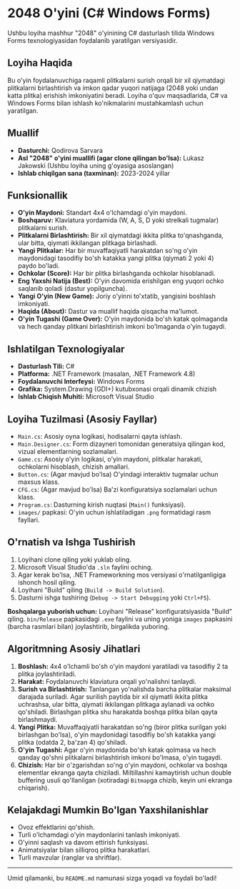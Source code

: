 # 2048 O'yini (C# Windows Forms)

Ushbu loyiha mashhur "2048" o'yinining C# dasturlash tilida Windows Forms texnologiyasidan foydalanib yaratilgan versiyasidir.

## Loyiha Haqida

Bu o'yin foydalanuvchiga raqamli plitkalarni surish orqali bir xil qiymatdagi plitkalarni birlashtirish va imkon qadar yuqori natijaga (2048 yoki undan katta plitka) erishish imkoniyatini beradi. Loyiha o'quv maqsadlarida, C# va Windows Forms bilan ishlash ko'nikmalarini mustahkamlash uchun yaratilgan.

## Muallif

*   **Dasturchi:** Qodirova Sarvara
*   **Asl "2048" o'yini muallifi (agar clone qilingan bo'lsa):** Lukasz Jakowski (Ushbu loyiha uning g'oyasiga asoslangan)
*   **Ishlab chiqilgan sana (taxminan):** 2023-2024 yillar

## Funksionallik

*   **O'yin Maydoni:** Standart 4x4 o'lchamdagi o'yin maydoni.
*   **Boshqaruv:** Klaviatura yordamida (W, A, S, D yoki strelkali tugmalar) plitkalarni surish.
*   **Plitkalarni Birlashtirish:** Bir xil qiymatdagi ikkita plitka to'qnashganda, ular bitta, qiymati ikkilangan plitkaga birlashadi.
*   **Yangi Plitkalar:** Har bir muvaffaqiyatli harakatdan so'ng o'yin maydonidagi tasodifiy bo'sh katakka yangi plitka (qiymati 2 yoki 4) paydo bo'ladi.
*   **Ochkolar (Score):** Har bir plitka birlashganda ochkolar hisoblanadi.
*   **Eng Yaxshi Natija (Best):** O'yin davomida erishilgan eng yuqori ochko saqlanib qoladi (dastur yopilguncha).
*   **Yangi O'yin (New Game):** Joriy o'yinni to'xtatib, yangisini boshlash imkoniyati.
*   **Haqida (About):** Dastur va muallif haqida qisqacha ma'lumot.
*   **O'yin Tugashi (Game Over):** O'yin maydonida bo'sh katak qolmaganda va hech qanday plitkani birlashtirish imkoni bo'lmaganda o'yin tugaydi.

## Ishlatilgan Texnologiyalar

*   **Dasturlash Tili:** C#
*   **Platforma:** .NET Framework (masalan, .NET Framework 4.8)
*   **Foydalanuvchi Interfeysi:** Windows Forms
*   **Grafika:** System.Drawing (GDI+) kutubxonasi orqali dinamik chizish
*   **Ishlab Chiqish Muhiti:** Microsoft Visual Studio

## Loyiha Tuzilmasi (Asosiy Fayllar)

*   `Main.cs`: Asosiy oyna logikasi, hodisalarni qayta ishlash.
*   `Main.Designer.cs`: Form dizayneri tomonidan generatsiya qilingan kod, vizual elementlarning sozlamalari.
*   `Game.cs`: Asosiy o'yin logikasi, o'yin maydoni, plitkalar harakati, ochkolarni hisoblash, chizish amallari.
*   `Button.cs`: (Agar mavjud bo'lsa) O'yindagi interaktiv tugmalar uchun maxsus klass.
*   `CFG.cs`: (Agar mavjud bo'lsa) Ba'zi konfiguratsiya sozlamalari uchun klass.
*   `Program.cs`: Dasturning kirish nuqtasi (`Main()` funksiyasi).
*   `images/` papkasi: O'yin uchun ishlatiladigan `.png` formatidagi rasm fayllari.

## O'rnatish va Ishga Tushirish

1.  Loyihani clone qiling yoki yuklab oling.
2.  Microsoft Visual Studio'da `.sln` faylini oching.
3.  Agar kerak bo'lsa, .NET Frameworkning mos versiyasi o'rnatilganligiga ishonch hosil qiling.
4.  Loyihani "Build" qiling (`Build -> Build Solution`).
5.  Dasturni ishga tushiring (`Debug -> Start Debugging` yoki `Ctrl+F5`).

**Boshqalarga yuborish uchun:**
Loyihani "Release" konfiguratsiyasida "Build" qiling. `bin/Release` papkasidagi `.exe` faylini va uning yoniga `images` papkasini (barcha rasmlari bilan) joylashtirib, birgalikda yuboring.

## Algoritmning Asosiy Jihatlari

1.  **Boshlash:** 4x4 o'lchamli bo'sh o'yin maydoni yaratiladi va tasodifiy 2 ta plitka joylashtiriladi.
2.  **Harakat:** Foydalanuvchi klaviatura orqali yo'nalishni tanlaydi.
3.  **Surish va Birlashtirish:** Tanlangan yo'nalishda barcha plitkalar maksimal darajada suriladi. Agar surilish paytida bir xil qiymatli ikkita plitka uchrashsa, ular bitta, qiymati ikkilangan plitkaga aylanadi va ochko qo'shiladi. Birlashgan plitka shu harakatda boshqa plitka bilan qayta birlashmaydi.
4.  **Yangi Plitka:** Muvaffaqiyatli harakatdan so'ng (biror plitka surilgan yoki birlashgan bo'lsa), o'yin maydonidagi tasodifiy bo'sh katakka yangi plitka (odatda 2, ba'zan 4) qo'shiladi.
5.  **O'yin Tugashi:** Agar o'yin maydonida bo'sh katak qolmasa va hech qanday qo'shni plitkalarni birlashtirish imkoni bo'lmasa, o'yin tugaydi.
6.  **Chizish:** Har bir o'zgarishdan so'ng o'yin maydoni, ochkolar va boshqa elementlar ekranga qayta chiziladi. Miltillashni kamaytirish uchun double buffering usuli qo'llanilgan (xotiradagi `Bitmap`ga chizib, keyin uni ekranga chiqarish).

## Kelajakdagi Mumkin Bo'lgan Yaxshilanishlar

*   Ovoz effektlarini qo'shish.
*   Turli o'lchamdagi o'yin maydonlarini tanlash imkoniyati.
*   O'yinni saqlash va davom ettirish funksiyasi.
*   Animatsiyalar bilan silliqroq plitka harakatlari.
*   Turli mavzular (ranglar va shriftlar).

---

Umid qilamanki, bu `README.md` namunasi sizga yoqadi va foydali bo'ladi!
